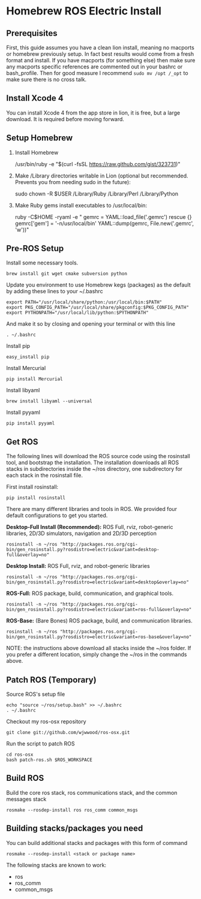 # Homebrew ROS Electric Install

## Prerequisites

First, this guide assumes you have a clean lion install, meaning no macports or homebrew previously setup.  In fact best results would come from a fresh format and install.  If you have macports (for something else) then make sure any macports specific references are commented out in your bashrc or bash_profile.  Then for good measure I recommend `sudo mv /opt /_opt` to make sure there is no cross talk.

## Install Xcode 4

You can install Xcode 4 from the app store in lion, it is free, but a large download.  It is required before moving forward.

## Setup Homebrew

1. Install Homebrew

    /usr/bin/ruby -e "$(curl -fsSL https://raw.github.com/gist/323731)"

2. Make /Library directories writable in Lion (optional but recommended. Prevents you from needing sudo in the future):

    sudo chown -R $USER /Library/Ruby /Library/Perl /Library/Python

3. Make Ruby gems install executables to /usr/local/bin:

    ruby -C$HOME -ryaml -e "
    gemrc = YAML::load_file('.gemrc') rescue {}
    gemrc['gem'] = '-n/usr/local/bin'
    YAML::dump(gemrc, File.new('.gemrc', 'w'))"

## Pre-ROS Setup

Install some necessary tools.

    brew install git wget cmake subversion python

Update you environment to use Homebrew kegs (packages) as the default by adding these lines to your ~/.bashrc

    export PATH="/usr/local/share/python:/usr/local/bin:$PATH"
    export PKG_CONFIG_PATH="/usr/local/share/pkgconfig:$PKG_CONFIG_PATH"
    export PYTHONPATH="/usr/local/lib/python:$PYTHONPATH"

And make it so by closing and opening your terminal or with this line

    . ~/.bashrc

Install pip

    easy_install pip

Install Mercurial

    pip install Mercurial

Install libyaml

    brew install libyaml --universal

Install pyyaml

    pip install pyyaml

## Get ROS

The following lines will download the ROS source code using the rosinstall tool, and bootstrap the installation. The installation downloads all ROS stacks in subdirectories inside the ~/ros directory, one subdirectory for each stack in the rosinstall file.

First install rosinstall:

    pip install rosinstall

There are many different libraries and tools in ROS. We provided four default configurations to get you started.

**Desktop-Full Install (Recommended):** ROS Full, rviz, robot-generic libraries, 2D/3D simulators, navigation and 2D/3D perception

    rosinstall -n ~/ros "http://packages.ros.org/cgi-bin/gen_rosinstall.py?rosdistro=electric&variant=desktop-full&overlay=no"

**Desktop Install:** ROS Full, rviz, and robot-generic libraries

    rosinstall -n ~/ros "http://packages.ros.org/cgi-bin/gen_rosinstall.py?rosdistro=electric&variant=desktop&overlay=no"

**ROS-Full:** ROS package, build, communication, and graphical tools.

    rosinstall -n ~/ros "http://packages.ros.org/cgi-bin/gen_rosinstall.py?rosdistro=electric&variant=ros-full&overlay=no"

**ROS-Base:** (Bare Bones) ROS package, build, and communication libraries.

    rosinstall -n ~/ros "http://packages.ros.org/cgi-bin/gen_rosinstall.py?rosdistro=electric&variant=ros-base&overlay=no"

NOTE: the instructions above download all stacks inside the ~/ros folder. If you prefer a different location, simply change the ~/ros in the commands above.

## Patch ROS (Temporary)

Source ROS's setup file

    echo "source ~/ros/setup.bash" >> ~/.bashrc
    . ~/.bashrc

Checkout my ros-osx repository

    git clone git://github.com/wjwwood/ros-osx.git

Run the script to patch ROS

    cd ros-osx
    bash patch-ros.sh $ROS_WORKSPACE

## Build ROS

Build the core ros stack, ros communications stack, and the common messages stack

    rosmake --rosdep-install ros ros_comm common_msgs

## Building stacks/packages you need

You can build additional stacks and packages with this form of command

    rosmake --rosdep-install <stack or package name>

The following stacks are known to work:

* ros
* ros_comm
* common_msgs
